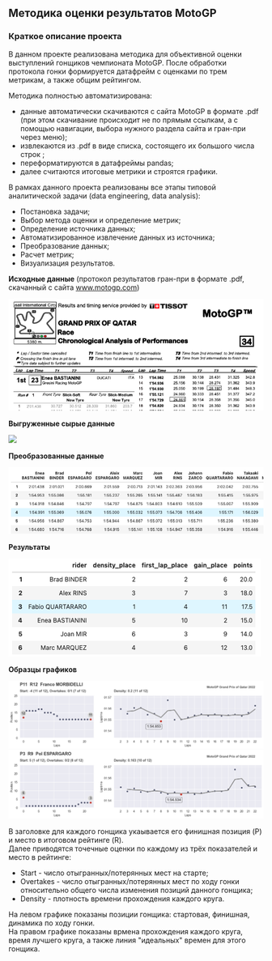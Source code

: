 ## Методика оценки результатов MotoGP

### Краткое описание проекта
 
В данном проекте реализована методика для объективной оценки выступлений гонщиков чемпионата MotoGP. После обработки протокола гонки формируется датафрейм с оценками по трем метрикам, а также общим рейтингом. <br>
 
Методика полностью автоматизирована:

- данные автоматически скачиваются с сайта MotoGP в формате .pdf (при этом скачивание происходит не по прямым ссылкам, а с помощью навигации, выбора нужного раздела сайта и гран-при через меню);
- извлекаются из .pdf в виде списка, состоящего их большого числа строк ;
- переформатируются в датафреймы pandas;
- далее считаются итоговые метрики и строятся графики.

В рамках данного проекта реализованы все этапы типовой аналитической задачи (data engineering, data analysis):

- Постановка задачи;
- Выбор метода оценки и определение метрик;
- Определение источника данных;
- Автоматизированное извлечение данных из источника;
- Преобразование данных;
- Расчет метрик;
- Визуализация результатов.
 
**Исходные данные** (протокол результатов гран-при в формате .pdf, скачанный с сайта www.motogp.com)

<img src='images/scr1.png'>

**Выгруженные сырые данные**

<img src='images/scr22.png'>

**Преобразованные данные**

<img src='images/scr3.png'>

**Результаты** 

<img src='images/scr4.png'>

**Образцы графиков**

<img src='images/2022_qatar_franco_morbidelli.png'>

<img src='images/2022_qatar_pol_espargaro.png'>

В заголовке для каждого гонщика укаывается его финишная позиция (P) и место в итоговом рейтинге (R). <br>
Далее приводятся точечные оценки по каждому из трёх показателей и место в рейтинге:

- Start - число отыгранных/потерянных мест на старте;
- Overtakes - число отыгранных/потерянных мест по ходу гонки относительно общего числа изменения позиций данного гонщика;
- Density - плотность времени прохождения каждого круга.

На левом графике показаны позиции гонщика: стартовая, финишная, динамика по ходу гонки. <br>
На правом графике показаны врмена прохождения каждого круга, время лучшего круга, а также линия "идеальных" времен для этого гонщика.
